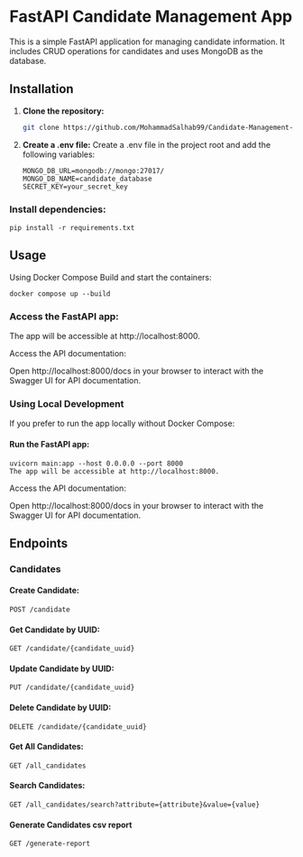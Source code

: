 # FastAPI Candidate Management App

This is a simple FastAPI application for managing candidate information. It includes CRUD operations for candidates and uses MongoDB as the database.

## Installation

1.  **Clone the repository:**

    ```bash
    git clone https://github.com/MohammadSalhab99/Candidate-Management-App.git

    ```

2.  **Create a .env file:**
    Create a .env file in the project root and add the following variables:

        MONGO_DB_URL=mongodb://mongo:27017/
        MONGO_DB_NAME=candidate_database
        SECRET_KEY=your_secret_key
### Install dependencies:

    pip install -r requirements.txt
    
## Usage

Using Docker Compose
Build and start the containers:

    docker compose up --build
### Access the FastAPI app:

The app will be accessible at http://localhost:8000.

Access the API documentation:

Open http://localhost:8000/docs in your browser to interact with the Swagger UI for API documentation.

### Using Local Development
If you prefer to run the app locally without Docker Compose:

#### Run the FastAPI app:

    uvicorn main:app --host 0.0.0.0 --port 8000
    The app will be accessible at http://localhost:8000.

Access the API documentation:

Open http://localhost:8000/docs in your browser to interact with the Swagger UI for API documentation.

##  Endpoints
### Candidates
#### Create Candidate:

    POST /candidate
#### Get Candidate by UUID:

    GET /candidate/{candidate_uuid}

#### Update Candidate by UUID:

    PUT /candidate/{candidate_uuid}
#### Delete Candidate by UUID:

    DELETE /candidate/{candidate_uuid}
#### Get All Candidates:

    GET /all_candidates

#### Search Candidates:

    GET /all_candidates/search?attribute={attribute}&value={value}

#### Generate Candidates csv report

    GET /generate-report